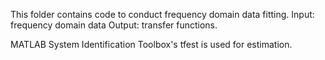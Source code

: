 This folder contains code to conduct frequency domain data fitting.
Input: frequency domain data
Output: transfer functions. 

MATLAB System Identification Toolbox's tfest is used for estimation. 

